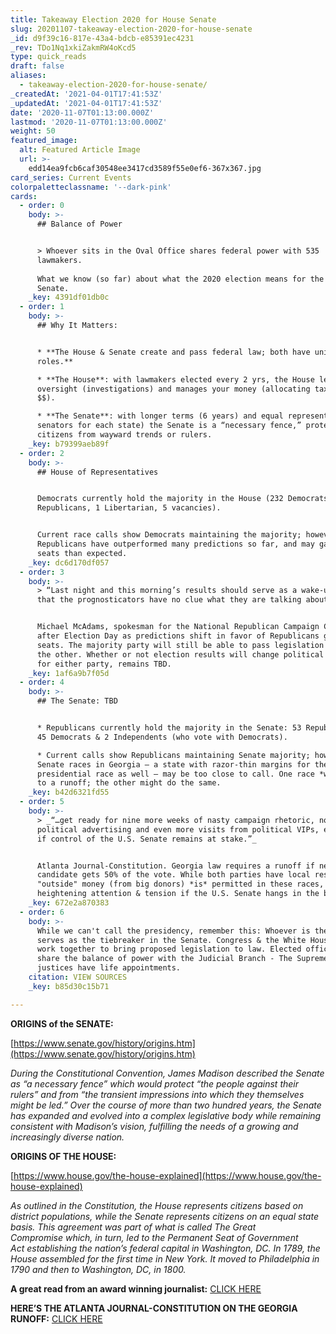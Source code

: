 ```yaml
---
title: Takeaway Election 2020 for House Senate
slug: 20201107-takeaway-election-2020-for-house-senate
_id: d9f39c16-817e-43a4-bdcb-e85391ec4231
_rev: TDo1Nq1xkiZakmRW4oKcd5
type: quick_reads
draft: false
aliases:
  - takeaway-election-2020-for-house-senate/
_createdAt: '2021-04-01T17:41:53Z'
_updatedAt: '2021-04-01T17:41:53Z'
date: '2020-11-07T01:13:00.000Z'
lastmod: '2020-11-07T01:13:00.000Z'
weight: 50
featured_image:
  alt: Featured Article Image
  url: >-
    edd14ea9fcb6caf30548ee3417cd3589f55e0ef6-367x367.jpg
card_series: Current Events
colorpaletteclassname: '--dark-pink'
cards:
  - order: 0
    body: >-
      ## Balance of Power


      > Whoever sits in the Oval Office shares federal power with 535
      lawmakers.  
        
      What we know (so far) about what the 2020 election means for the House &
      Senate.
    _key: 4391df01db0c
  - order: 1
    body: >-
      ## Why It Matters:


      * **The House & Senate create and pass federal law; both have unique
      roles.**

      * **The House**: with lawmakers elected every 2 yrs, the House leads
      oversight (investigations) and manages your money (allocating taxpayer
      $$).

      * **The Senate**: with longer terms (6 years) and equal representation (2
      senators for each state) the Senate is a “necessary fence,” protecting
      citizens from wayward trends or rulers.
    _key: b79399aeb89f
  - order: 2
    body: >-
      ## House of Representatives


      Democrats currently hold the majority in the House (232 Democrats, 197
      Republicans, 1 Libertarian, 5 vacancies).


      Current race calls show Democrats maintaining the majority; however,
      Republicans have outperformed many predictions so far, and may gain more
      seats than expected.
    _key: dc6d170df057
  - order: 3
    body: >-
      > “Last night and this morning’s results should serve as a wake-up call
      that the prognosticators have no clue what they are talking about,”


      Michael McAdams, spokesman for the National Republican Campaign Committee,
      after Election Day as predictions shift in favor of Republicans gaining
      seats. The majority party will still be able to pass legislation without
      the other. Whether or not election results will change political strategy,
      for either party, remains TBD.
    _key: 1af6a9b7f05d
  - order: 4
    body: >-
      ## The Senate: TBD


      * Republicans currently hold the majority in the Senate: 53 Republicans,
      45 Democrats & 2 Independents (who vote with Democrats).

      * Current calls show Republicans maintaining Senate majority; however, two
      Senate races in Georgia — a state with razor-thin margins for the
      presidential race as well — may be too close to call. One race *will* head
      to a runoff; the other might do the same.
    _key: b42d6321fd55
  - order: 5
    body: >-
      > _“…get ready for nine more weeks of nasty campaign rhetoric, nonstop
      political advertising and even more visits from political VIPs, especially
      if control of the U.S. Senate remains at stake.”_


      Atlanta Journal-Constitution. Georgia law requires a runoff if neither
      candidate gets 50% of the vote. While both parties have local resources,
      "outside" money (from big donors) *is* permitted in these races,
      heightening attention & tension if the U.S. Senate hangs in the balance.
    _key: 672e2a870383
  - order: 6
    body: >-
      While we can't call the presidency, remember this: Whoever is the VP
      serves as the tiebreaker in the Senate. Congress & the White House must
      work together to bring proposed legislation to law. Elected officials
      share the balance of power with the Judicial Branch - The Supreme Court
      justices have life appointments.
    citation: VIEW SOURCES
    _key: b85d30c15b71

---
```

**ORIGINS of the SENATE:**

[https://www.senate.gov/history/origins.htm](https://www.senate.gov/history/origins.htm)

_During the Constitutional Convention, James Madison described the Senate as “a necessary fence” which would protect “the people against their rulers” and from “the transient impressions into which they themselves might be led.” Over the course of more than two hundred years, the Senate has expanded and evolved into a complex legislative body while remaining consistent with Madison’s vision, fulfilling the needs of a growing and increasingly diverse nation._

  
**ORIGINS OF THE HOUSE:**

[https://www.house.gov/the-house-explained](https://www.house.gov/the-house-explained)

_As outlined in the Constitution, the House represents citizens based on district populations, while the Senate represents citizens on an equal state basis. This agreement was part of what is called The Great Compromise which, in turn, led to the Permanent Seat of Government Act establishing the nation’s federal capital in Washington, DC. In 1789, the House assembled for the first time in New York. It moved to Philadelphia in 1790 and then to Washington, DC, in 1800._

**A great read from an award winning journalist:** [CLICK HERE](https://www.foxnews.com/politics/democrats-house-seats-2018-gop-targets)

**HERE’S THE ATLANTA JOURNAL-CONSTITUTION ON THE GEORGIA RUNOFF:** [CLICK HERE](https://www.ajc.com/politics/what-history-tells-us-about-georgias-senate-runoffs/6VYZY77DWNFZ3PGJ2U47HUHJZI/)